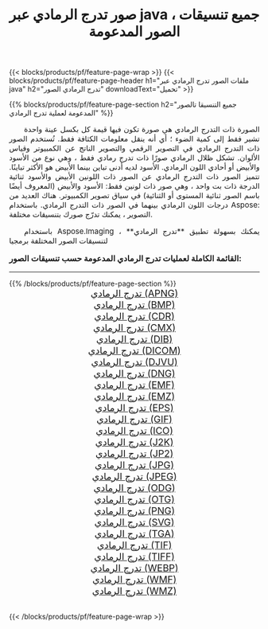 ﻿---
title: صور تدرج الرمادي عبر java ، جميع تنسيقات الصور المدعومة 
weight: 3920
url: /ar/java/grayscale/ 
lang: ar
langdirlevel: 2
locales: zh-hans,ja,it,ru,de,es,fr,nl,id,lt,pl,pt,vi,tr,ko,zh-hant,ar,hi,th,sv,cs,uk,he
description: باستخدام Aspose.Imaging يمكنك بسهولة تدرج الرمادي الصور عبر java
---

{{< blocks/products/pf/feature-page-wrap >}}
{{< blocks/products/pf/feature-page-header h1="ملفات الصور تدرج الرمادي عبر java" h2="تدرج الرمادي الصور" downloadText="تحميل" >}}


{{% blocks/products/pf/feature-page-section  h2="جميع التنسيقا تالصور  المدعومة لعملية تدرج الرمادي" %}}
<p align="justify" style="text-indent:2em;font-size:15px;">
الصورة ذات التدرج الرمادي هي صورة تكون فيها قيمة كل بكسل عينة واحدة تشير فقط إلى كمية الضوء ؛ أي أنه ينقل معلومات الكثافة فقط. تُستخدم الصور ذات التدرج الرمادي في التصوير الرقمي والتصوير الناتج عن الكمبيوتر وقياس الألوان. تشكل ظلال الرمادي صورًا ذات تدرج رمادي فقط ، وهي نوع من الأسود والأبيض أو أحادي اللون الرمادي. الأسود لديه أدنى تباين بينما الأبيض هو الأكثر تباينًا. تتميز الصور ذات التدرج الرمادي عن الصور ذات اللونين الأبيض والأسود ثنائية الدرجة ذات بت واحد ، وهي صور ذات لونين فقط: الأسود والأبيض (المعروف أيضًا باسم الصور ثنائية المستوى أو الثنائية) في سياق تصوير الكمبيوتر. هناك العديد من درجات اللون الرمادي بينهما في الصور ذات التدرج الرمادي. باستخدام Aspose: التصوير ، يمكنك تدرّج صورك بتنسيقات مختلفة.
</p>
<p align="justify" style="text-indent:2em;font-size:15px;">
باستخدام Aspose.Imaging ، يمكنك بسهولة تطبيق **تدرج الرمادي** لتنسيقات الصور المختلفة برمجيا
</p>
<h3 style="margin-top:16px;">
القائمة الكاملة لعمليات تدرج الرمادي المدعومة حسب تنسيقات الصور:
</h3>
<hr/>
{{% /blocks/products/pf/feature-page-section %}}
<div class="container-fluid productfamilypage bg-gray">
    <div class="convertypes bg-gray agp-content section">
        <div class="container">
		<div class="row other-converters" style="gap: 10px;font-size: 19px;text-align:center;">
		    <div class='col-md-3 other-converter remove-lp remove-rp'><a href="/imaging/ar/java/grayscale/apng/" style="padding:15px;">تدرج الرمادي (APNG)</a></div><div class='col-md-3 other-converter remove-lp remove-rp'><a href="/imaging/ar/java/grayscale/bmp/" style="padding:15px;">تدرج الرمادي (BMP)</a></div><div class='col-md-3 other-converter remove-lp remove-rp'><a href="/imaging/ar/java/grayscale/cdr/" style="padding:15px;">تدرج الرمادي (CDR)</a></div><div class='col-md-3 other-converter remove-lp remove-rp'><a href="/imaging/ar/java/grayscale/cmx/" style="padding:15px;">تدرج الرمادي (CMX)</a></div><div class='col-md-3 other-converter remove-lp remove-rp'><a href="/imaging/ar/java/grayscale/dib/" style="padding:15px;">تدرج الرمادي (DIB)</a></div><div class='col-md-3 other-converter remove-lp remove-rp'><a href="/imaging/ar/java/grayscale/dicom/" style="padding:15px;">تدرج الرمادي (DICOM)</a></div><div class='col-md-3 other-converter remove-lp remove-rp'><a href="/imaging/ar/java/grayscale/djvu/" style="padding:15px;">تدرج الرمادي (DJVU)</a></div><div class='col-md-3 other-converter remove-lp remove-rp'><a href="/imaging/ar/java/grayscale/dng/" style="padding:15px;">تدرج الرمادي (DNG)</a></div><div class='col-md-3 other-converter remove-lp remove-rp'><a href="/imaging/ar/java/grayscale/emf/" style="padding:15px;">تدرج الرمادي (EMF)</a></div><div class='col-md-3 other-converter remove-lp remove-rp'><a href="/imaging/ar/java/grayscale/emz/" style="padding:15px;">تدرج الرمادي (EMZ)</a></div><div class='col-md-3 other-converter remove-lp remove-rp'><a href="/imaging/ar/java/grayscale/eps/" style="padding:15px;">تدرج الرمادي (EPS)</a></div><div class='col-md-3 other-converter remove-lp remove-rp'><a href="/imaging/ar/java/grayscale/gif/" style="padding:15px;">تدرج الرمادي (GIF)</a></div><div class='col-md-3 other-converter remove-lp remove-rp'><a href="/imaging/ar/java/grayscale/ico/" style="padding:15px;">تدرج الرمادي (ICO)</a></div><div class='col-md-3 other-converter remove-lp remove-rp'><a href="/imaging/ar/java/grayscale/j2k/" style="padding:15px;">تدرج الرمادي (J2K)</a></div><div class='col-md-3 other-converter remove-lp remove-rp'><a href="/imaging/ar/java/grayscale/jp2/" style="padding:15px;">تدرج الرمادي (JP2)</a></div><div class='col-md-3 other-converter remove-lp remove-rp'><a href="/imaging/ar/java/grayscale/jpg/" style="padding:15px;">تدرج الرمادي (JPG)</a></div><div class='col-md-3 other-converter remove-lp remove-rp'><a href="/imaging/ar/java/grayscale/jpeg/" style="padding:15px;">تدرج الرمادي (JPEG)</a></div><div class='col-md-3 other-converter remove-lp remove-rp'><a href="/imaging/ar/java/grayscale/odg/" style="padding:15px;">تدرج الرمادي (ODG)</a></div><div class='col-md-3 other-converter remove-lp remove-rp'><a href="/imaging/ar/java/grayscale/otg/" style="padding:15px;">تدرج الرمادي (OTG)</a></div><div class='col-md-3 other-converter remove-lp remove-rp'><a href="/imaging/ar/java/grayscale/png/" style="padding:15px;">تدرج الرمادي (PNG)</a></div><div class='col-md-3 other-converter remove-lp remove-rp'><a href="/imaging/ar/java/grayscale/svg/" style="padding:15px;">تدرج الرمادي (SVG)</a></div><div class='col-md-3 other-converter remove-lp remove-rp'><a href="/imaging/ar/java/grayscale/tga/" style="padding:15px;">تدرج الرمادي (TGA)</a></div><div class='col-md-3 other-converter remove-lp remove-rp'><a href="/imaging/ar/java/grayscale/tif/" style="padding:15px;">تدرج الرمادي (TIF)</a></div><div class='col-md-3 other-converter remove-lp remove-rp'><a href="/imaging/ar/java/grayscale/tiff/" style="padding:15px;">تدرج الرمادي (TIFF)</a></div><div class='col-md-3 other-converter remove-lp remove-rp'><a href="/imaging/ar/java/grayscale/webp/" style="padding:15px;">تدرج الرمادي (WEBP)</a></div><div class='col-md-3 other-converter remove-lp remove-rp'><a href="/imaging/ar/java/grayscale/wmf/" style="padding:15px;">تدرج الرمادي (WMF)</a></div><div class='col-md-3 other-converter remove-lp remove-rp'><a href="/imaging/ar/java/grayscale/wmz/" style="padding:15px;">تدرج الرمادي (WMZ)</a></div>
                </div>
        </div>
    </div>
</div>
<br/>

{{< /blocks/products/pf/feature-page-wrap >}}
